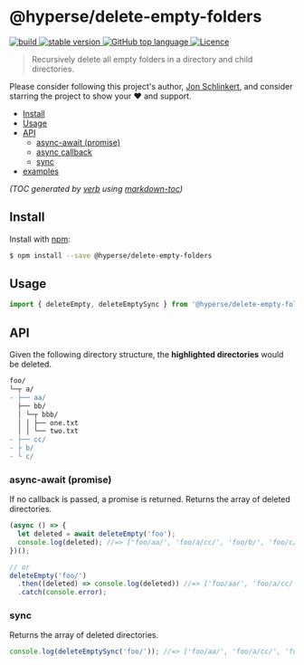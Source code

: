 # @hyperse/delete-empty-folders

<p align="left">
  <a aria-label="Build" href="https://github.com/hyperse-io/delete-empty-folders/actions?query=workflow%3ACI">
    <img alt="build" src="https://img.shields.io/github/actions/workflow/status/hyperse-io/delete-empty-folders/ci-integrity.yml?branch=main&label=ci&logo=github&style=flat-quare&labelColor=000000" />
  </a>
  <a aria-label="stable version" href="https://www.npmjs.com/package/@hyperse/delete-empty-folders">
    <img alt="stable version" src="https://img.shields.io/npm/v/%40hyperse%2Fdelete-empty-folders?branch=main&label=version&logo=npm&style=flat-quare&labelColor=000000" />
  </a>
  <a aria-label="Top language" href="https://github.com/hyperse-io/delete-empty-folders/search?l=typescript">
    <img alt="GitHub top language" src="https://img.shields.io/github/languages/top/hyperse-io/delete-empty-folders?style=flat-square&labelColor=000&color=blue">
  </a>
  <a aria-label="Licence" href="https://github.com/hyperse-io/delete-empty-folders/blob/main/LICENSE">
    <img alt="Licence" src="https://img.shields.io/github/license/hyperse-io/ts-node-paths?style=flat-quare&labelColor=000000" />
  </a>
</p>

> Recursively delete all empty folders in a directory and child directories.

Please consider following this project's author, [Jon Schlinkert](https://github.com/jonschlinkert), and consider starring the project to show your :heart: and support.

- [Install](#install)
- [Usage](#usage)
- [API](#api)
  - [async-await (promise)](#async-await-promise)
  - [async callback](#async-callback)
  - [sync](#sync)
- [examples](#examples)

_(TOC generated by [verb](https://github.com/verbose/verb) using [markdown-toc](https://github.com/jonschlinkert/markdown-toc))_

## Install

Install with [npm](https://www.npmjs.com/):

```sh
$ npm install --save @hyperse/delete-empty-folders
```

## Usage

```ts
import { deleteEmpty, deleteEmptySync } from '@hyperse/delete-empty-folders';
```

## API

Given the following directory structure, the **highlighted directories** would be deleted.

```diff
foo/
└─┬ a/
- ├── aa/
  ├── bb/
  │ └─┬ bbb/
  │ │ ├── one.txt
  │ │ └── two.txt
- ├── cc/
- ├ b/
- └ c/
```

### async-await (promise)

If no callback is passed, a promise is returned. Returns the array of deleted directories.

```ts
(async () => {
  let deleted = await deleteEmpty('foo');
  console.log(deleted); //=> ['foo/aa/', 'foo/a/cc/', 'foo/b/', 'foo/c/']
})();

// or
deleteEmpty('foo/')
  .then((deleted) => console.log(deleted)) //=> ['foo/aa/', 'foo/a/cc/', 'foo/b/', 'foo/c/']
  .catch(console.error);
```

### sync

Returns the array of deleted directories.

```js
console.log(deleteEmptySync('foo/')); //=> ['foo/aa/', 'foo/a/cc/', 'foo/b/', 'foo/c/']
```
